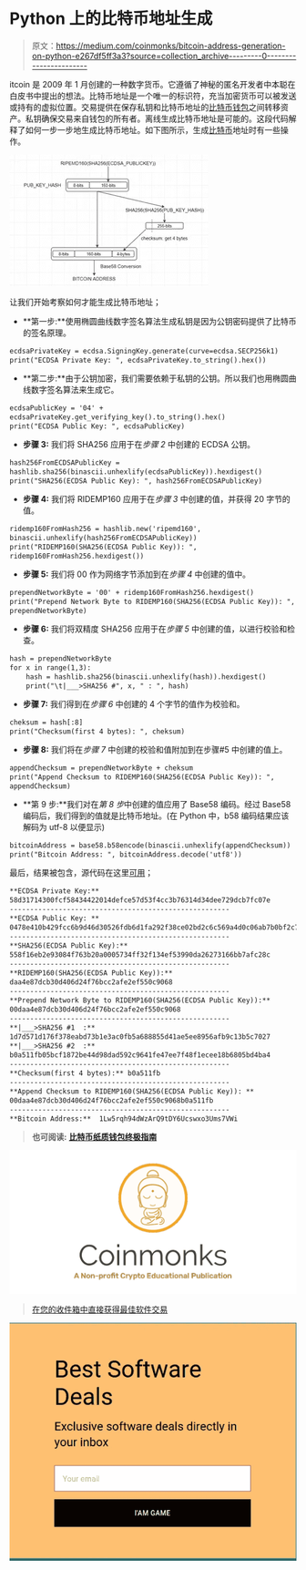# Python 上的比特币地址生成

> 原文：<https://medium.com/coinmonks/bitcoin-address-generation-on-python-e267df5ff3a3?source=collection_archive---------0----------------------->

itcoin 是 2009 年 1 月创建的一种数字货币。它遵循了神秘的匿名开发者中本聪在白皮书中提出的想法。比特币地址是一个唯一的标识符，充当加密货币可以被发送或持有的虚拟位置。交易提供在保存私钥和比特币地址的[比特币钱包](https://blog.coincodecap.com/tag/bitcoin-wallet/)之间转移资产。私钥确保交易来自钱包的所有者。离线生成比特币地址是可能的。这段代码解释了如何一步一步地生成比特币地址。如下图所示，生成[比特币](https://blog.coincodecap.com/tag/bitcoin/)地址时有一些操作。

![](img/f6e9a36ce116517db8b3dee729086775.png)

让我们开始考察如何才能生成比特币地址；

*   **第一步:**使用椭圆曲线数字签名算法生成私钥是因为公钥密码提供了比特币的签名原理。

```
ecdsaPrivateKey = ecdsa.SigningKey.generate(curve=ecdsa.SECP256k1)
print("ECDSA Private Key: ", ecdsaPrivateKey.to_string().hex())
```

*   **第二步:**由于公钥加密，我们需要依赖于私钥的公钥。所以我们也用椭圆曲线数字签名算法来生成它。

```
ecdsaPublicKey = '04' +  ecdsaPrivateKey.get_verifying_key().to_string().hex()
print("ECDSA Public Key: ", ecdsaPublicKey)
```

*   **步骤 3:** 我们将 SHA256 应用于在*步骤 2* 中创建的 ECDSA 公钥。

```
hash256FromECDSAPublicKey = hashlib.sha256(binascii.unhexlify(ecdsaPublicKey)).hexdigest()
print("SHA256(ECDSA Public Key): ", hash256FromECDSAPublicKey)
```

*   **步骤 4:** 我们将 RIDEMP160 应用于在*步骤 3* 中创建的值，并获得 20 字节的值。

```
ridemp160FromHash256 = hashlib.new('ripemd160', binascii.unhexlify(hash256FromECDSAPublicKey))
print("RIDEMP160(SHA256(ECDSA Public Key)): ", ridemp160FromHash256.hexdigest())
```

*   **步骤 5:** 我们将 00 作为网络字节添加到在*步骤 4* 中创建的值中。

```
prependNetworkByte = '00' + ridemp160FromHash256.hexdigest()
print("Prepend Network Byte to RIDEMP160(SHA256(ECDSA Public Key)): ", prependNetworkByte)
```

*   **步骤 6:** 我们将双精度 SHA256 应用于在*步骤 5* 中创建的值，以进行校验和检查。

```
hash = prependNetworkByte
for x in range(1,3):
    hash = hashlib.sha256(binascii.unhexlify(hash)).hexdigest()
    print("\t|___>SHA256 #", x, " : ", hash)
```

*   **步骤 7:** 我们得到在*步骤 6* 中创建的 4 个字节的值作为校验和。

```
cheksum = hash[:8]
print("Checksum(first 4 bytes): ", cheksum)
```

*   **步骤 8:** 我们将在*步骤 7* 中创建的校验和值附加到在步骤#5 中创建的值上。

```
appendChecksum = prependNetworkByte + cheksum
print("Append Checksum to RIDEMP160(SHA256(ECDSA Public Key)): ", appendChecksum)
```

*   **第 9 步:**我们对在*第 8 步*中创建的值应用了 Base58 编码。经过 Base58 编码后，我们得到的值就是比特币地址。(在 Python 中，b58 编码结果应该解码为 utf-8 以便显示)

```
bitcoinAddress = base58.b58encode(binascii.unhexlify(appendChecksum))
print("Bitcoin Address: ", bitcoinAddress.decode('utf8'))
```

最后，结果被包含，源代码在这里[可用](https://github.com/burakcanekici/BitcoinAddressGenerator)；

```
**ECDSA Private Key:** 58d31714300fcf58434422014defce57d53f4cc3b76314d34dee729dcb7fc07e
------------------------------------------------------
**ECDSA Public Key: ** 0478e410b429fcc6b9d46d30526fdb6d1fa292f38ce02bd2c6c569a4d0c06ab7b0bf2c7444f95064b5b4e9ed2ef2eb96425a3e9873315cbeb6a2e3b22e7978d304
------------------------------------------------------
**SHA256(ECDSA Public Key):** 558f16eb2e93084f763b20a0005734ff32f134ef53990da26273166bb7afc28c
------------------------------------------------------
**RIDEMP160(SHA256(ECDSA Public Key)):** daa4e87dcb30d406d24f76bcc2afe2ef550c9068
------------------------------------------------------
**Prepend Network Byte to RIDEMP160(SHA256(ECDSA Public Key)):**  00daa4e87dcb30d406d24f76bcc2afe2ef550c9068
------------------------------------------------------
**|___>SHA256 #1  :**  1d7d571d176f378eabd73b1e3ac0fb5a688855d41ae5ee8956afb9c13b5c7027
**|___>SHA256 #2  :**  b0a511fb05bcf1872be44d98dad592c9641fe47ee7f48f1ecee18b6805bd4ba4
------------------------------------------------------
**Checksum(first 4 bytes):** b0a511fb
------------------------------------------------------
**Append Checksum to RIDEMP160(SHA256(ECDSA Public Key)): ** 00daa4e87dcb30d406d24f76bcc2afe2ef550c9068b0a511fb
------------------------------------------------------
**Bitcoin Address:**  1Lw5rqh94dWzArQ9tDY6Ucswxo3Ums7VWi
```

> **也可阅读:** [**比特币纸质钱包终极指南**](https://blog.coincodecap.com/what-is-bitcoin-paper-wallet/)

[![](img/e9dbce386c4f90837b5db529a4c87766.png)](https://coincodecap.com)

> [在您的收件箱中直接获得最佳软件交易](https://coincodecap.com/?utm_source=coinmonks)

[![](img/7c0b3dfdcbfea594cc0ae7d4f9bf6fcb.png)](https://coincodecap.com/?utm_source=coinmonks)